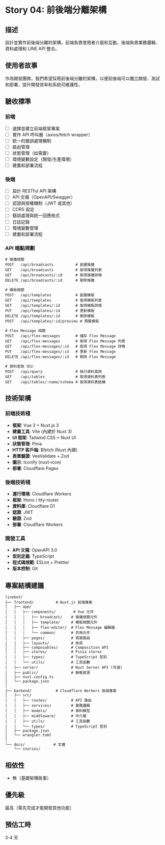 # Story 04: 前後端分離架構

## 描述
設計並實作前後端分離的架構，前端負責使用者介面和互動，後端負責業務邏輯、資料處理和 LINE API 整合。

## 使用者故事
作為開發團隊，我們希望採用前後端分離的架構，以便前後端可以獨立開發、測試和部署，提升開發效率和系統可維護性。

## 驗收標準

### 前端
- [ ] 選擇並建立前端框架專案
- [ ] 實作 API 呼叫層（axios/fetch wrapper）
- [ ] 統一的錯誤處理機制
- [ ] 路由管理
- [ ] 狀態管理（如需要）
- [ ] 環境變數設定（開發/生產環境）
- [ ] 建置和部署流程

### 後端
- [ ] 設計 RESTful API 架構
- [ ] API 文檔（OpenAPI/Swagger）
- [ ] 認證與授權機制（JWT 或其他）
- [ ] CORS 設定
- [ ] 錯誤處理與統一回應格式
- [ ] 日誌記錄
- [ ] 環境變數管理
- [ ] 建置和部署流程

### API 端點規劃
```
# 推播相關
POST   /api/broadcasts          # 創建推播
GET    /api/broadcasts          # 取得推播列表
GET    /api/broadcasts/:id      # 取得推播詳情
DELETE /api/broadcasts/:id      # 刪除推播

# 模板相關
POST   /api/templates           # 創建模板
GET    /api/templates           # 取得模板列表
GET    /api/templates/:id       # 取得模板詳情
PUT    /api/templates/:id       # 更新模板
DELETE /api/templates/:id       # 刪除模板
POST   /api/templates/:id/preview # 預覽模板

# Flex Message 相關
POST   /api/flex-messages       # 儲存 Flex Message
GET    /api/flex-messages       # 取得 Flex Message 列表
GET    /api/flex-messages/:id   # 取得 Flex Message 詳情
PUT    /api/flex-messages/:id   # 更新 Flex Message
DELETE /api/flex-messages/:id   # 刪除 Flex Message

# 資料查詢（D1）
POST   /api/query               # 執行資料查詢
GET    /api/tables              # 取得資料表列表
GET    /api/tables/:name/schema # 取得資料表結構
```

## 技術架構

### 前端技術棧
- **框架**: Vue 3 + Nuxt.js 3
- **建置工具**: Vite (內建於 Nuxt 3)
- **UI 框架**: Tailwind CSS + Nuxt UI
- **狀態管理**: Pinia
- **HTTP 客戶端**: $fetch (Nuxt 內建)
- **表單驗證**: VeeValidate + Zod
- **圖示**: Iconify (nuxt-icon)
- **部署**: Cloudflare Pages

### 後端技術棧
- **運行環境**: Cloudflare Workers
- **框架**: Hono / itty-router
- **資料庫**: Cloudflare D1
- **認證**: JWT
- **驗證**: Zod
- **部署**: Cloudflare Workers

### 開發工具
- **API 文檔**: OpenAPI 3.0
- **型別定義**: TypeScript
- **程式碼規範**: ESLint + Prettier
- **版本控制**: Git

## 專案結構建議
```
linebot/
├── frontend/          # Nuxt.js 前端專案
│   ├── app/
│   │   ├── components/        # Vue 元件
│   │   │   ├── broadcast/    # 推播相關元件
│   │   │   ├── template/     # 模板相關元件
│   │   │   ├── flex-editor/  # Flex Message 編輯器
│   │   │   └── common/       # 共用元件
│   │   ├── pages/            # 頁面路由
│   │   ├── layouts/          # 佈局
│   │   ├── composables/      # Composition API
│   │   ├── stores/           # Pinia stores
│   │   ├── types/            # TypeScript 型別
│   │   └── utils/            # 工具函數
│   ├── server/               # Nuxt Server API (可選)
│   ├── public/               # 靜態資源
│   ├── nuxt.config.ts
│   └── package.json
│
├── backend/           # Cloudflare Workers 後端專案
│   ├── src/
│   │   ├── routes/           # API 路由
│   │   ├── services/         # 業務邏輯
│   │   ├── models/           # 資料模型
│   │   ├── middleware/       # 中介層
│   │   ├── utils/            # 工具函數
│   │   └── types/            # TypeScript 型別
│   ├── package.json
│   └── wrangler.toml
│
└── docs/             # 文檔
    └── stories/
```

## 相依性
- 無（基礎架構故事）

## 優先級
最高（需先完成才能開發其他功能）

## 預估工時
3-4 天
